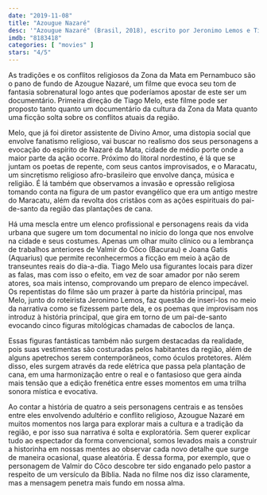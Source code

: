```yaml
---
date: "2019-11-08"
title: "Azougue Nazaré"
desc: '"Azougue Nazaré" (Brasil, 2018), escrito por Jeronimo Lemos e Tiago Melo, dirigido por Tiago Melo, com Valmir do Côco, Joana Gatis, Mestre Barachinha, Edilson Silva e Mohana Uchoa. Escrito para o CinemAqui.'
imdb: "8183418"
categories: [ "movies" ]
stars: "4/5"
---
```

As tradições e os conflitos religiosos da Zona da Mata em Pernambuco são o pano de fundo de Azougue Nazaré, um filme que evoca seu tom de fantasia sobrenatural logo antes que poderíamos apostar de este ser um documentário. Primeira direção de Tiago Melo, este filme pode ser proposto tanto quanto um documentário da cultura da Zona da Mata quanto uma ficção solta sobre os conflitos atuais da região.

Melo, que já foi diretor assistente de Divino Amor, uma distopia social que envolve fanatismo religioso, vai buscar no realismo dos seus personagens a evocação do espírito de Nazaré da Mata, cidade de médio porte onde a maior parte da ação ocorre. Próximo do litoral nordestino, é lá que se juntam os poetas de repente, com seus cantos improvisados, e o Maracatu, um sincretismo religioso afro-brasileiro que envolve dança, música e religião. É lá também que observamos a invasão e opressão religiosa tomando conta na figura de um pastor evangélico que era um antigo mestre do Maracatu, além da revolta dos cristãos com as ações espirituais do pai-de-santo da região das plantações de cana.

Há uma mescla entre um elenco profissional e personagens reais da vida urbana que sugere um tom documental no início do longa que nos envolve na cidade e seus costumes. Apenas um olhar muito clínico ou a lembrança de trabalhos anteriores de Valmir do Côco (Bacurau) e Joana Gatis (Aquarius) que permite reconhecermos a ficção em meio à ação de transeuntes reais do dia-a-dia. Tiago Melo usa figurantes locais para dizer as falas, mas com isso o efeito, em vez de soar amador por não serem atores, soa mais intenso, comprovando um preparo de elenco impecável. Os repentistas do filme são um prazer à parte da história principal, mas Melo, junto do roteirista Jeronimo Lemos, faz questão de inseri-los no meio da narrativa como se fizessem parte dela, e os poemas que improvisam nos introduz à história principal, que gira em torno de um pai-de-santo evocando cinco figuras mitológicas chamadas de caboclos de lança.

Essas figuras fantásticas também não surgem destacadas da realidade, pois suas vestimentas são costuradas pelos habitantes da região, além de alguns apetrechos serem contemporâneos, como óculos protetores. Além disso, eles surgem através da rede elétrica que passa pela plantação de cana, em uma harmonização entre o real e o fantasioso que gera ainda mais tensão que a edição frenética entre esses momentos em uma trilha sonora mística e evocativa.

Ao contar a história de quatro a seis personagens centrais e as tensões entre eles envolvendo adultério e conflito religioso, Azougue Nazaré em muitos momentos nos larga para explorar mais a cultura e a tradição da região, e por isso sua narrativa é solta e exploratória. Sem querer explicar tudo ao espectador da forma convencional, somos levados mais a construir a historinha em nossas mentes ao observar cada novo detalhe que surge de maneira ocasional, quase aleatória. É dessa forma, por exemplo, que o personagem de Valmir do Côco descobre ter sido enganado pelo pastor a respeito de um versículo da Bíblia. Nada no filme nos diz isso claramente, mas a mensagem penetra mais fundo em nossa alma.
